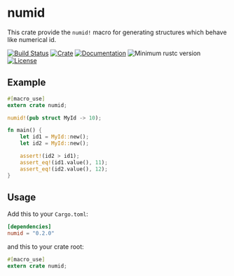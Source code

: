 # numid

This crate provide the `numid!` macro for generating structures which behave like numerical id.

[![Build Status](https://travis-ci.com/powlpy/numid.svg?branch=master)](https://travis-ci.com/powlpy/numid)
[![Crate](https://img.shields.io/crates/v/numid.svg)](https://crates.io/crates/numid)
[![Documentation](https://docs.rs/numid/badge.svg)](https://docs.rs/numid)
![Minimum rustc version](https://img.shields.io/badge/rustc-1.31+-yellow.svg)
[![License](https://img.shields.io/crates/l/numid.svg)](https://github.com/powlpy/numid/blob/master/LICENSE)

## Example

```rust
#[macro_use]
extern crate numid;

numid!(pub struct MyId -> 10);

fn main() {
    let id1 = MyId::new();
    let id2 = MyId::new();

    assert!(id2 > id1);
    assert_eq!(id1.value(), 11);
    assert_eq!(id2.value(), 12);
}
```

## Usage

Add this to your `Cargo.toml`:

```toml
[dependencies]
numid = "0.2.0"
```

and this to your crate root:

```rust
#[macro_use]
extern crate numid;
```
